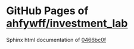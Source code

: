 GitHub Pages of [ahfywff/investment_lab](https://github.com/ahfywff/investment_lab.git)
===
Sphinx html documentation of [0466bc0f](https://github.com/ahfywff/investment_lab/tree/0466bc0f80672ed3032c2a5ea03354f144b04541)

